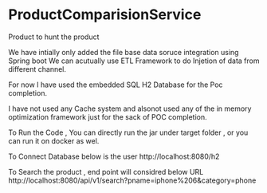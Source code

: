# ProductComparisionService
Product to hunt the product

We have intially only added the file base data soruce integration using Spring boot 
We can acutually use ETL Framework to do Injetion of data from different channel.

For now I have used the embedded SQL H2 Database for the Poc completion.

I have not used any Cache system and alsonot used any of the in memory optimization framework just for the sack of POC completion.

To Run the Code , You can directly run the jar under target folder , or you can run it on docker as wel.

To Connect Database below is the user 
http://localhost:8080/h2

To Search the product , end point will considred below URL
http://localhost:8080/api/v1/search?pname=iphone%206&category=phone


